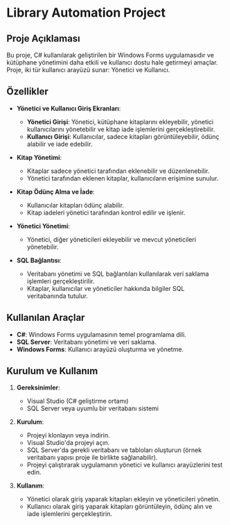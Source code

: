 # Library Automation Project

## Proje Açıklaması

Bu proje, C# kullanılarak geliştirilen bir Windows Forms uygulamasıdır ve kütüphane yönetimini daha etkili ve kullanıcı dostu hale getirmeyi amaçlar. Proje, iki tür kullanıcı arayüzü sunar: Yönetici ve Kullanıcı.

## Özellikler

- **Yönetici ve Kullanıcı Giriş Ekranları**:
  - **Yönetici Girişi**: Yönetici, kütüphane kitaplarını ekleyebilir, yönetici kullanıcılarını yönetebilir ve kitap iade işlemlerini gerçekleştirebilir.
  - **Kullanıcı Girişi**: Kullanıcılar, sadece kitapları görüntüleyebilir, ödünç alabilir ve iade edebilir.

- **Kitap Yönetimi**:
  - Kitaplar sadece yönetici tarafından eklenebilir ve düzenlenebilir.
  - Yönetici tarafından eklenen kitaplar, kullanıcıların erişimine sunulur.

- **Kitap Ödünç Alma ve İade**:
  - Kullanıcılar kitapları ödünç alabilir.
  - Kitap iadeleri yönetici tarafından kontrol edilir ve işlenir.

- **Yönetici Yönetimi**:
  - Yönetici, diğer yöneticileri ekleyebilir ve mevcut yöneticileri yönetebilir.

- **SQL Bağlantısı**:
  - Veritabanı yönetimi ve SQL bağlantıları kullanılarak veri saklama işlemleri gerçekleştirilir.
  - Kitaplar, kullanıcılar ve yöneticiler hakkında bilgiler SQL veritabanında tutulur.

## Kullanılan Araçlar

- **C#**: Windows Forms uygulamasının temel programlama dili.
- **SQL Server**: Veritabanı yönetimi ve veri saklama.
- **Windows Forms**: Kullanıcı arayüzü oluşturma ve yönetme.

## Kurulum ve Kullanım

1. **Gereksinimler**:
   - Visual Studio (C# geliştirme ortamı)
   - SQL Server veya uyumlu bir veritabanı sistemi

2. **Kurulum**:
   - Projeyi klonlayın veya indirin.
   - Visual Studio'da projeyi açın.
   - SQL Server'da gerekli veritabanı ve tabloları oluşturun (örnek veritabanı yapısı proje ile birlikte sağlanabilir).
   - Projeyi çalıştırarak uygulamanın yönetici ve kullanıcı arayüzlerini test edin.

3. **Kullanım**:
   - Yönetici olarak giriş yaparak kitapları ekleyin ve yöneticileri yönetin.
   - Kullanıcı olarak giriş yaparak kitapları görüntüleyin, ödünç alın ve iade işlemlerini gerçekleştirin.


